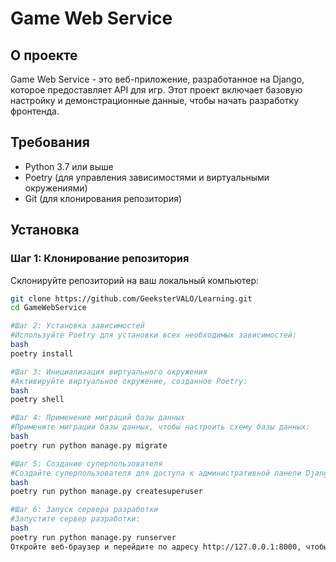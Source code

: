 # Game Web Service

## О проекте

Game Web Service - это веб-приложение, разработанное на Django, которое предоставляет API для игр. Этот проект включает базовую настройку и демонстрационные данные, чтобы начать разработку фронтенда.

## Требования

- Python 3.7 или выше
- Poetry (для управления зависимостями и виртуальными окружениями)
- Git (для клонирования репозитория)

## Установка

### Шаг 1: Клонирование репозитория

Склонируйте репозиторий на ваш локальный компьютер:

```bash
git clone https://github.com/GeeksterVALO/Learning.git
cd GameWebService

#Шаг 2: Установка зависимостей
#Используйте Poetry для установки всех необходимых зависимостей:
bash
poetry install

#Шаг 3: Инициализация виртуального окружения
#Активируйте виртуальное окружение, созданное Poetry:
bash
poetry shell

#Шаг 4: Применение миграций базы данных
#Примените миграции базы данных, чтобы настроить схему базы данных:
bash
poetry run python manage.py migrate

#Шаг 5: Создание суперпользователя
#Создайте суперпользователя для доступа к административной панели Django:
bash
poetry run python manage.py createsuperuser

#Шаг 6: Запуск сервера разработки
#Запустите сервер разработки:
bash
poetry run python manage.py runserver
Откройте веб-браузер и перейдите по адресу http://127.0.0.1:8000, чтобы увидеть стартовую страницу проекта.
